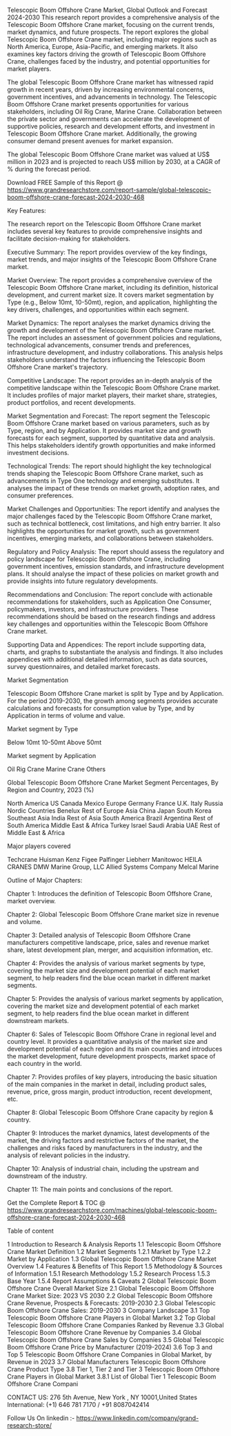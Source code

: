Telescopic Boom Offshore Crane Market, Global Outlook and Forecast 2024-2030
This research report provides a comprehensive analysis of the Telescopic Boom Offshore Crane market, focusing on the current trends, market dynamics, and future prospects. The report explores the global Telescopic Boom Offshore Crane market, including major regions such as North America, Europe, Asia-Pacific, and emerging markets. It also examines key factors driving the growth of Telescopic Boom Offshore Crane, challenges faced by the industry, and potential opportunities for market players.

The global Telescopic Boom Offshore Crane market has witnessed rapid growth in recent years, driven by increasing environmental concerns, government incentives, and advancements in technology. The Telescopic Boom Offshore Crane market presents opportunities for various stakeholders, including Oil Rig Crane, Marine Crane. Collaboration between the private sector and governments can accelerate the development of supportive policies, research and development efforts, and investment in Telescopic Boom Offshore Crane market. Additionally, the growing consumer demand present avenues for market expansion.

The global Telescopic Boom Offshore Crane market was valued at US$ million in 2023 and is projected to reach US$ million by 2030, at a CAGR of % during the forecast period.

Download FREE Sample of this Report @ https://www.grandresearchstore.com/report-sample/global-telescopic-boom-offshore-crane-forecast-2024-2030-468


Key Features:

The research report on the Telescopic Boom Offshore Crane market includes several key features to provide comprehensive insights and facilitate decision-making for stakeholders.

Executive Summary: The report provides overview of the key findings, market trends, and major insights of the Telescopic Boom Offshore Crane market.

Market Overview: The report provides a comprehensive overview of the Telescopic Boom Offshore Crane market, including its definition, historical development, and current market size. It covers market segmentation by Type (e.g., Below 10mt, 10-50mt), region, and application, highlighting the key drivers, challenges, and opportunities within each segment.

Market Dynamics: The report analyses the market dynamics driving the growth and development of the Telescopic Boom Offshore Crane market. The report includes an assessment of government policies and regulations, technological advancements, consumer trends and preferences, infrastructure development, and industry collaborations. This analysis helps stakeholders understand the factors influencing the Telescopic Boom Offshore Crane market's trajectory.

Competitive Landscape: The report provides an in-depth analysis of the competitive landscape within the Telescopic Boom Offshore Crane market. It includes profiles of major market players, their market share, strategies, product portfolios, and recent developments.

Market Segmentation and Forecast: The report segment the Telescopic Boom Offshore Crane market based on various parameters, such as by Type, region, and by Application. It provides market size and growth forecasts for each segment, supported by quantitative data and analysis. This helps stakeholders identify growth opportunities and make informed investment decisions.

Technological Trends: The report should highlight the key technological trends shaping the Telescopic Boom Offshore Crane market, such as advancements in Type One technology and emerging substitutes. It analyses the impact of these trends on market growth, adoption rates, and consumer preferences.

Market Challenges and Opportunities: The report identify and analyses the major challenges faced by the Telescopic Boom Offshore Crane market, such as technical bottleneck, cost limitations, and high entry barrier. It also highlights the opportunities for market growth, such as government incentives, emerging markets, and collaborations between stakeholders.

Regulatory and Policy Analysis: The report should assess the regulatory and policy landscape for Telescopic Boom Offshore Crane, including government incentives, emission standards, and infrastructure development plans. It should analyse the impact of these policies on market growth and provide insights into future regulatory developments.

Recommendations and Conclusion: The report conclude with actionable recommendations for stakeholders, such as Application One Consumer, policymakers, investors, and infrastructure providers. These recommendations should be based on the research findings and address key challenges and opportunities within the Telescopic Boom Offshore Crane market.

Supporting Data and Appendices: The report include supporting data, charts, and graphs to substantiate the analysis and findings. It also includes appendices with additional detailed information, such as data sources, survey questionnaires, and detailed market forecasts.

Market Segmentation

Telescopic Boom Offshore Crane market is split by Type and by Application. For the period 2019-2030, the growth among segments provides accurate calculations and forecasts for consumption value by Type, and by Application in terms of volume and value.

Market segment by Type



Below 10mt
10-50mt
Above 50mt


Market segment by Application



Oil Rig Crane
Marine Crane
Others


Global Telescopic Boom Offshore Crane Market Segment Percentages, By Region and Country, 2023 (%)



North America
US
Canada
Mexico
Europe
Germany
France
U.K.
Italy
Russia
Nordic Countries
Benelux
Rest of Europe
Asia
China
Japan
South Korea
Southeast Asia
India
Rest of Asia
South America
Brazil
Argentina
Rest of South America
Middle East & Africa
Turkey
Israel
Saudi Arabia
UAE
Rest of Middle East & Africa


Major players covered



Techcrane
Huisman
Kenz Figee
Palfinger
Liebherr
Manitowoc
HEILA CRANES
DMW Marine Group, LLC
Allied Systems Company
Melcal Marine


Outline of Major Chapters:

Chapter 1: Introduces the definition of Telescopic Boom Offshore Crane, market overview.

Chapter 2: Global Telescopic Boom Offshore Crane market size in revenue and volume.

Chapter 3: Detailed analysis of Telescopic Boom Offshore Crane manufacturers competitive landscape, price, sales and revenue market share, latest development plan, merger, and acquisition information, etc.

Chapter 4: Provides the analysis of various market segments by type, covering the market size and development potential of each market segment, to help readers find the blue ocean market in different market segments.

Chapter 5: Provides the analysis of various market segments by application, covering the market size and development potential of each market segment, to help readers find the blue ocean market in different downstream markets.

Chapter 6: Sales of Telescopic Boom Offshore Crane in regional level and country level. It provides a quantitative analysis of the market size and development potential of each region and its main countries and introduces the market development, future development prospects, market space of each country in the world.

Chapter 7: Provides profiles of key players, introducing the basic situation of the main companies in the market in detail, including product sales, revenue, price, gross margin, product introduction, recent development, etc.

Chapter 8: Global Telescopic Boom Offshore Crane capacity by region & country.

Chapter 9: Introduces the market dynamics, latest developments of the market, the driving factors and restrictive factors of the market, the challenges and risks faced by manufacturers in the industry, and the analysis of relevant policies in the industry.

Chapter 10: Analysis of industrial chain, including the upstream and downstream of the industry.

Chapter 11: The main points and conclusions of the report.

Get the Complete Report & TOC @ https://www.grandresearchstore.com/machines/global-telescopic-boom-offshore-crane-forecast-2024-2030-468

Table of content

1 Introduction to Research & Analysis Reports
1.1 Telescopic Boom Offshore Crane Market Definition
1.2 Market Segments
1.2.1 Market by Type
1.2.2 Market by Application
1.3 Global Telescopic Boom Offshore Crane Market Overview
1.4 Features & Benefits of This Report
1.5 Methodology & Sources of Information
1.5.1 Research Methodology
1.5.2 Research Process
1.5.3 Base Year
1.5.4 Report Assumptions & Caveats
2 Global Telescopic Boom Offshore Crane Overall Market Size
2.1 Global Telescopic Boom Offshore Crane Market Size: 2023 VS 2030
2.2 Global Telescopic Boom Offshore Crane Revenue, Prospects & Forecasts: 2019-2030
2.3 Global Telescopic Boom Offshore Crane Sales: 2019-2030
3 Company Landscape
3.1 Top Telescopic Boom Offshore Crane Players in Global Market
3.2 Top Global Telescopic Boom Offshore Crane Companies Ranked by Revenue
3.3 Global Telescopic Boom Offshore Crane Revenue by Companies
3.4 Global Telescopic Boom Offshore Crane Sales by Companies
3.5 Global Telescopic Boom Offshore Crane Price by Manufacturer (2019-2024)
3.6 Top 3 and Top 5 Telescopic Boom Offshore Crane Companies in Global Market, by Revenue in 2023
3.7 Global Manufacturers Telescopic Boom Offshore Crane Product Type
3.8 Tier 1, Tier 2 and Tier 3 Telescopic Boom Offshore Crane Players in Global Market
3.8.1 List of Global Tier 1 Telescopic Boom Offshore Crane Compani

CONTACT US:
276 5th Avenue, New York , NY 10001,United States
International: (+1) 646 781 7170 / +91 8087042414

Follow Us On linkedin :- https://www.linkedin.com/company/grand-research-store/


